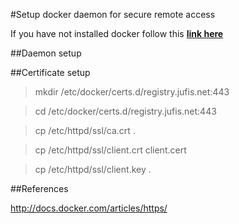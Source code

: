 #Setup docker daemon for secure remote access

If you have not installed docker follow this **[link here](docs/docke-installation.md)**

##Daemon setup

##Certificate setup

>mkdir /etc/docker/certs.d/registry.jufis.net:443

>cd /etc/docker/certs.d/registry.jufis.net:443

>cp /etc/httpd/ssl/ca.crt .

>cp /etc/httpd/ssl/client.crt client.cert

>cp /etc/httpd/ssl/client.key .

##References

http://docs.docker.com/articles/https/

